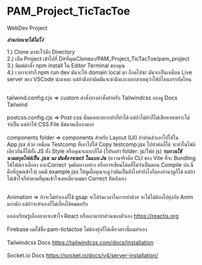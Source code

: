 # PAM_Project_TicTacToe
WebDev Project

***อ่านก่อนจะได้ไม่โง่***

1.) Clone มาซะไว้สัก Directory<br>
2.) เปิด Project เข้าไปที่ Dirที่คุณCloneมา/PAM_Project_TicTacToe/pam_project<br>
3.) พิมพ์คำสั่ง npm install ใน Editor Terminal ของคุณ<br>
4.) เวลาจะทำก็ npm run dev มันจะให้ domain local มา ก็กดไปซะ มันจะเป็นเหมือน Live server ของ VSCode น่ะแหละ แต่ถ้ามึงทำผิดมันจะด่ามึงและบอกสาเหตุว่าไฟล์ไหนบรรทัดไหน<br><br>



tailwind.config.cjs => custom คำสั่งบางคำสั่งสำหรับ Tailwindcss ลองดู Docs Tailwind<br><br>
postcss.config.cjs => Post css นั่นแหละอยากทำก็ทำได้ แต่ถ้าไม่ทำก็ไม่เสียหายเพราะไม่จำเป็น แค่ทำให้ CSS File มีขนาดเล็กลงมาก<br><br>
components folder => components สำหรับ Layout (UI) ถ้าทำแล้วเอาไปใส่ใน App.jsx ด้วย เหมือน Testcomp ที่เอาไปใส่ Copy testcomp.jsx ไปทำต่อก็ได้
                    จะทำในไฟล์เดียวกันก็ได้ทั้ง JS ทั้ง Style หรือคุณจะแยกก็ได้ (โปรดทำ folder: js/ไฟล์ js) ***รบกวนใช้นามสกุลไฟล์เป็น .jsx นะ มันคือ react ในแบบ Js***
                    (ความจริงคือ CLI ของ Vite ที่จะ Bundling ให้ไฟล์เราเล็กลง และCorrect จุดผิดบางอย่าง หรือการเขียนโค้ดที่ไม่จำเป็นตอน Compile ปล.นี่คือที่กูพอเข้าใจ)
                    ผมมี example.jsx ให้ดูเผื่อคุณจะดูว่ามันเป็นยังไงทำยังไงก็ลองอ่านๆดูก็ได้ แต่ถ้าไม่เข้าใจก็ทำตามที่คุณเข้าใจเลยเดี๋ยวผมมา Correct ทีหลังเอง<br><br>

Animation => ถ้าจะไม่ทำเองก็ใช้ gsap จะได้ร่นเวลาในการทำด้วย จะได้ไม่ต้องไปยุ่งกับ Anim มากนัก แต่ถ้าจะทำเองก็ไม่เกี่ยงได้หมดครับ<br>

แหล่งเรียนรู้เผื่ออยากจะเข้าใจ React หรือเอามาทำส่วนของตัวเอง https://reactjs.org <br><br>
Firebase ผมใช้ชื่อ pam-tictactoe ไม่ต้องยุ่งก็ได้เดี๋ยวตรงนี้ผมทำเอง<br><br>
Tailwindcss Docs https://tailwindcss.com/docs/installation <br><br>
Socket.io Docs https://socket.io/docs/v4/server-installation/ <br><br>
